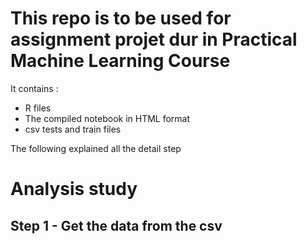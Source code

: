 # This repo is to  be used for assignment projet dur in Practical Machine Learning Course

It contains : 
- R files 
- The compiled notebook in HTML format
- csv  tests and train files

The following explained all the detail step

# Analysis study

## Step  1 - Get the data from the csv  


 

 